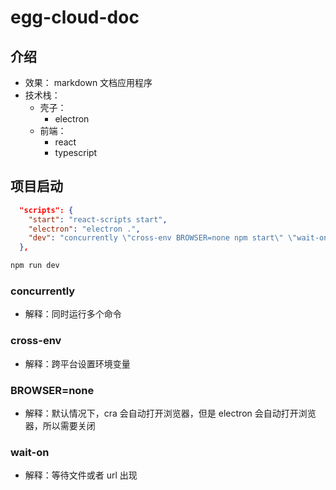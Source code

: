 # egg-cloud-doc

## 介绍

- 效果： markdown 文档应用程序
- 技术栈：
  - 壳子：
    - electron
  - 前端：
    - react
    - typescript

## 项目启动

```json
  "scripts": {
    "start": "react-scripts start",
    "electron": "electron .",
    "dev": "concurrently \"cross-env BROWSER=none npm start\" \"wait-on http://localhost:3000 && npm run electron\""
  },
```

```bash
npm run dev
```

### concurrently

- 解释：同时运行多个命令

### cross-env

- 解释：跨平台设置环境变量

### BROWSER=none

- 解释：默认情况下，cra 会自动打开浏览器，但是 electron 会自动打开浏览器，所以需要关闭

### wait-on

- 解释：等待文件或者 url 出现
